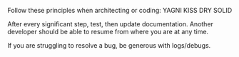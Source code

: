 Follow these principles when architecting or coding:
YAGNI
KISS
DRY
SOLID

After every significant step, test, then update documentation.
Another developer should be able to resume from where you are at any time.

If you are struggling to resolve a bug, be generous with logs/debugs.